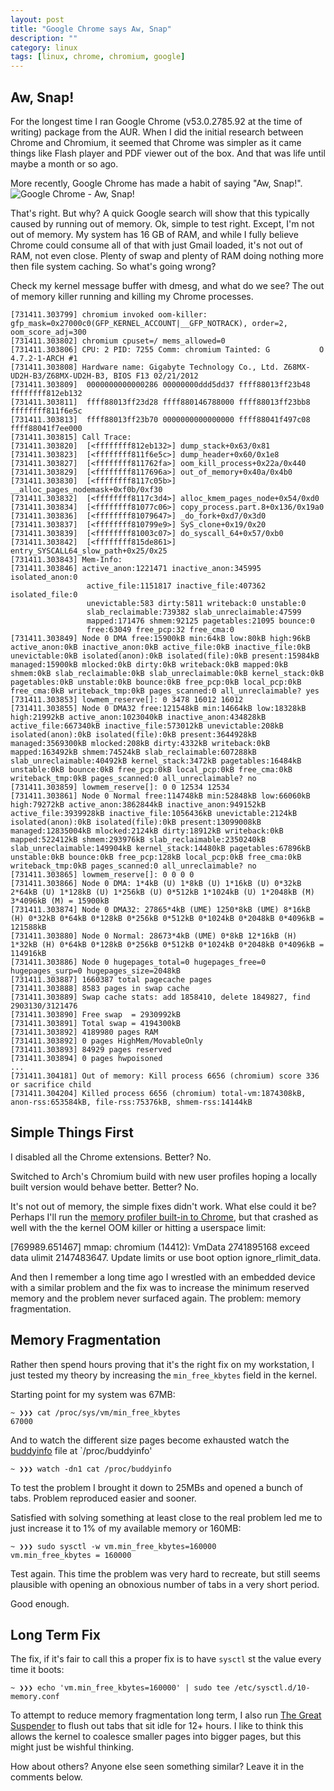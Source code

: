 ```yaml
---
layout: post
title: "Google Chrome says Aw, Snap"
description: ""
category: linux
tags: [linux, chrome, chromium, google]
---
```


## Aw, Snap!

For the longest time I ran Google Chrome (v53.0.2785.92 at the time of writing) package from the AUR.  When I did the initial research between Chrome and Chromium, it seemed that Chrome was simpler as it came things like Flash player and PDF viewer out of the box.  And that was life until maybe a month or so ago.

More recently, Google Chrome has made a habit of saying "Aw, Snap!".
![Google Chrome - Aw, Snap!](http://i.imgur.com/sebgnJ7.png)

That's right. But why? A quick Google search will show that this typically caused by running out of memory. Ok, simple to test right. Except, I'm not out of memory.  My system has 16 GB of RAM, and while I fully believe Chrome could consume all of that with just Gmail loaded, it's not out of RAM, not even close.  Plenty of swap and plenty of RAM doing nothing more then file system caching.  So what's going wrong?

Check my kernel message buffer with dmesg, and what do we see?  The out of memory killer running and killing my Chrome processes.

    [731411.303799] chromium invoked oom-killer: gfp_mask=0x27000c0(GFP_KERNEL_ACCOUNT|__GFP_NOTRACK), order=2, oom_score_adj=300
    [731411.303802] chromium cpuset=/ mems_allowed=0
    [731411.303806] CPU: 2 PID: 7255 Comm: chromium Tainted: G           O    4.7.2-1-ARCH #1
    [731411.303808] Hardware name: Gigabyte Technology Co., Ltd. Z68MX-UD2H-B3/Z68MX-UD2H-B3, BIOS F13 02/21/2012
    [731411.303809]  0000000000000286 00000000ddd5dd37 ffff88013ff23b48 ffffffff812eb132
    [731411.303811]  ffff88013ff23d28 ffff880146788000 ffff88013ff23bb8 ffffffff811f6e5c
    [731411.303813]  ffff88013ff23b70 0000000000000000 ffff88041f497c08 ffff88041f7ee000
    [731411.303815] Call Trace:
    [731411.303820]  [<ffffffff812eb132>] dump_stack+0x63/0x81
    [731411.303823]  [<ffffffff811f6e5c>] dump_header+0x60/0x1e8
    [731411.303827]  [<ffffffff811762fa>] oom_kill_process+0x22a/0x440
    [731411.303829]  [<ffffffff8117696a>] out_of_memory+0x40a/0x4b0
    [731411.303830]  [<ffffffff8117c05b>] __alloc_pages_nodemask+0xf0b/0xf30
    [731411.303832]  [<ffffffff8117c3d4>] alloc_kmem_pages_node+0x54/0xd0
    [731411.303834]  [<ffffffff81077c06>] copy_process.part.8+0x136/0x19a0
    [731411.303836]  [<ffffffff81079647>] _do_fork+0xd7/0x3d0
    [731411.303837]  [<ffffffff810799e9>] SyS_clone+0x19/0x20
    [731411.303839]  [<ffffffff81003c07>] do_syscall_64+0x57/0xb0
    [731411.303842]  [<ffffffff815de861>] entry_SYSCALL64_slow_path+0x25/0x25
    [731411.303843] Mem-Info:
    [731411.303846] active_anon:1221471 inactive_anon:345995 isolated_anon:0
                     active_file:1151817 inactive_file:407362 isolated_file:0
                     unevictable:583 dirty:5811 writeback:0 unstable:0
                     slab_reclaimable:739382 slab_unreclaimable:47599
                     mapped:171476 shmem:92125 pagetables:21095 bounce:0
                     free:63049 free_pcp:32 free_cma:0
    [731411.303849] Node 0 DMA free:15900kB min:64kB low:80kB high:96kB active_anon:0kB inactive_anon:0kB active_file:0kB inactive_file:0kB unevictable:0kB isolated(anon):0kB isolated(file):0kB present:15984kB managed:15900kB mlocked:0kB dirty:0kB writeback:0kB mapped:0kB shmem:0kB slab_reclaimable:0kB slab_unreclaimable:0kB kernel_stack:0kB pagetables:0kB unstable:0kB bounce:0kB free_pcp:0kB local_pcp:0kB free_cma:0kB writeback_tmp:0kB pages_scanned:0 all_unreclaimable? yes
    [731411.303853] lowmem_reserve[]: 0 3478 16012 16012
    [731411.303855] Node 0 DMA32 free:121548kB min:14664kB low:18328kB high:21992kB active_anon:1023040kB inactive_anon:434828kB active_file:667340kB inactive_file:573012kB unevictable:208kB isolated(anon):0kB isolated(file):0kB present:3644928kB managed:3569300kB mlocked:208kB dirty:4332kB writeback:0kB mapped:163492kB shmem:74524kB slab_reclaimable:607288kB slab_unreclaimable:40492kB kernel_stack:3472kB pagetables:16484kB unstable:0kB bounce:0kB free_pcp:0kB local_pcp:0kB free_cma:0kB writeback_tmp:0kB pages_scanned:0 all_unreclaimable? no
    [731411.303859] lowmem_reserve[]: 0 0 12534 12534
    [731411.303861] Node 0 Normal free:114748kB min:52848kB low:66060kB high:79272kB active_anon:3862844kB inactive_anon:949152kB active_file:3939928kB inactive_file:1056436kB unevictable:2124kB isolated(anon):0kB isolated(file):0kB present:13099008kB managed:12835004kB mlocked:2124kB dirty:18912kB writeback:0kB mapped:522412kB shmem:293976kB slab_reclaimable:2350240kB slab_unreclaimable:149904kB kernel_stack:14480kB pagetables:67896kB unstable:0kB bounce:0kB free_pcp:128kB local_pcp:0kB free_cma:0kB writeback_tmp:0kB pages_scanned:0 all_unreclaimable? no
    [731411.303865] lowmem_reserve[]: 0 0 0 0
    [731411.303866] Node 0 DMA: 1*4kB (U) 1*8kB (U) 1*16kB (U) 0*32kB 2*64kB (U) 1*128kB (U) 1*256kB (U) 0*512kB 1*1024kB (U) 1*2048kB (M) 3*4096kB (M) = 15900kB
    [731411.303874] Node 0 DMA32: 27865*4kB (UME) 1250*8kB (UME) 8*16kB (H) 0*32kB 0*64kB 0*128kB 0*256kB 0*512kB 0*1024kB 0*2048kB 0*4096kB = 121588kB
    [731411.303880] Node 0 Normal: 28673*4kB (UME) 0*8kB 12*16kB (H) 1*32kB (H) 0*64kB 0*128kB 0*256kB 0*512kB 0*1024kB 0*2048kB 0*4096kB = 114916kB
    [731411.303886] Node 0 hugepages_total=0 hugepages_free=0 hugepages_surp=0 hugepages_size=2048kB
    [731411.303887] 1660387 total pagecache pages
    [731411.303888] 8583 pages in swap cache
    [731411.303889] Swap cache stats: add 1858410, delete 1849827, find 2903130/3121476
    [731411.303890] Free swap  = 2930992kB
    [731411.303891] Total swap = 4194300kB
    [731411.303892] 4189980 pages RAM
    [731411.303892] 0 pages HighMem/MovableOnly
    [731411.303893] 84929 pages reserved
    [731411.303894] 0 pages hwpoisoned
    ...
    [731411.304181] Out of memory: Kill process 6656 (chromium) score 336 or sacrifice child
    [731411.304204] Killed process 6656 (chromium) total-vm:1874308kB, anon-rss:653584kB, file-rss:75376kB, shmem-rss:14144kB


## Simple Things First

I disabled all the Chrome extensions.  Better? No.

Switched to Arch's Chromium build with new user profiles hoping a locally built version would behave better.  Better? No.

It's not out of memory, the simple fixes didn't work.  What else could it be?  Perhaps I'll run the [memory profiler built-in to Chrome](https://chromium.googlesource.com/chromium/src/+/master/components/tracing/docs/memory_infra.md), but that crashed as well with the the kernel OOM killer or hitting a userspace limit:

   [769989.651467] mmap: chromium (14412): VmData 2741895168 exceed data ulimit 2147483647. Update limits or use boot option ignore_rlimit_data.

And then I remember a long time ago I wrestled with an embedded device with a similar problem and the fix was to increase the minimum reserved memory and the problem never surfaced again. The problem: memory fragmentation.

## Memory Fragmentation

Rather then spend hours proving that it's the right fix on my workstation, I just tested my theory by increasing the `min_free_kbytes` field in the kernel.

Starting point for my system was 67MB:

    ~ ❯❯❯ cat /proc/sys/vm/min_free_kbytes
    67000

And to watch the different size pages become exhausted watch the [buddyinfo](https://www.kernel.org/doc/Documentation/filesystems/proc.txt) file at `/proc/buddyinfo'

    ~ ❯❯❯ watch -dn1 cat /proc/buddyinfo

To test the problem I brought it down to 25MBs and opened a bunch of tabs.  Problem reproduced easier and sooner.

Satisfied with solving something at least close to the real problem led me to just increase it to 1% of my available memory or 160MB:

    ~ ❯❯❯ sudo sysctl -w vm.min_free_kbytes=160000
    vm.min_free_kbytes = 160000

Test again.  This time the problem was very hard to recreate, but still seems plausible with opening an obnoxious number of tabs in a very short period.

Good enough.

## Long Term Fix

The fix, if it's fair to call this a proper fix is to have `sysctl` st the value every time it boots:

    ~ ❯❯❯ echo 'vm.min_free_kbytes=160000' | sudo tee /etc/sysctl.d/10-memory.conf

To attempt to reduce memory fragmentation long term, I also run [The Great Suspender](https://github.com/deanoemcke/thegreatsuspender) to flush out tabs that sit idle for 12+ hours.  I like to think this allows the kernel to coalesce smaller pages into bigger pages, but this might just be wishful thinking.

How about others? Anyone else seen something similar? Leave it in the comments below.
